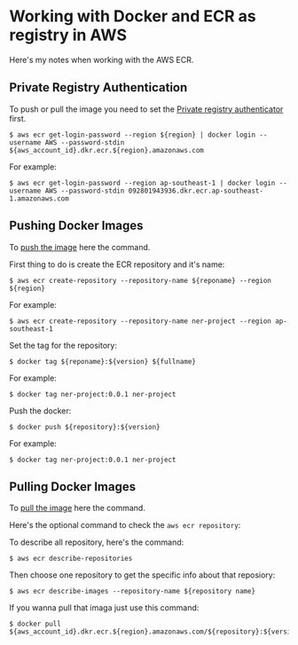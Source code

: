 # **Working with Docker and ECR as registry in AWS**

Here's my notes when working with the AWS ECR.

## **Private Registry Authentication**

To push or pull the image you need to set the [Private registry authenticator](https://docs.aws.amazon.com/AmazonECR/latest/userguide/registry_auth.html) first.

    $ aws ecr get-login-password --region ${region} | docker login --username AWS --password-stdin ${aws_account_id}.dkr.ecr.${region}.amazonaws.com

For example:

    $ aws ecr get-login-password --region ap-southeast-1 | docker login --username AWS --password-stdin 092801943936.dkr.ecr.ap-southeast-1.amazonaws.com

## **Pushing Docker Images**

To [push the image](https://docs.aws.amazon.com/AmazonECR/latest/userguide/registry_auth.html) here the command.

First thing to do is create the ECR repository and it's name:

    $ aws ecr create-repository --repository-name ${reponame} --region ${region}

For example:

    $ aws ecr create-repository --repository-name ner-project --region ap-southeast-1

Set the tag for the repository:

    $ docker tag ${reponame}:${version} ${fullname}

For example:

    $ docker tag ner-project:0.0.1 ner-project

Push the docker:

    $ docker push ${repository}:${version}

For example:

    $ docker tag ner-project:0.0.1 ner-project

## **Pulling Docker Images**

To [pull the image](https://docs.aws.amazon.com/AmazonECR/latest/userguide/docker-pull-ecr-image.html) here the command.

Here's the optional command to check the `aws ecr repository`:

To describe all repository, here's the command:

    $ aws ecr describe-repositories

Then choose one repository to get the specific info about that reposiory:

    $ aws ecr describe-images --repository-name ${repository name}

If you wanna pull that imaga just use this command:

    $ docker pull ${aws_account_id}.dkr.ecr.${region}.amazonaws.com/${repository}:${version}
